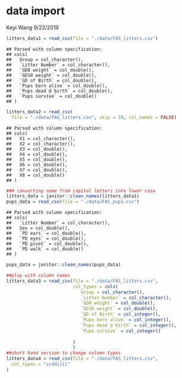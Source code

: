 data import
================
Keyi Wang
9/22/2019

``` r
litters_data1 = read_csv(file = "./data/FAS_litters.csv")
```

    ## Parsed with column specification:
    ## cols(
    ##   Group = col_character(),
    ##   `Litter Number` = col_character(),
    ##   `GD0 weight` = col_double(),
    ##   `GD18 weight` = col_double(),
    ##   `GD of Birth` = col_double(),
    ##   `Pups born alive` = col_double(),
    ##   `Pups dead @ birth` = col_double(),
    ##   `Pups survive` = col_double()
    ## )

``` r
litters_data2 = read_csv(
  file = "./data/FAS_litters.csv", skip = 10, col_names = FALSE)
```

    ## Parsed with column specification:
    ## cols(
    ##   X1 = col_character(),
    ##   X2 = col_character(),
    ##   X3 = col_double(),
    ##   X4 = col_double(),
    ##   X5 = col_double(),
    ##   X6 = col_double(),
    ##   X7 = col_double(),
    ##   X8 = col_double()
    ## )

``` r
### converting name from capital letters into lower case 
litters_data = janitor::clean_names(litters_data1)
pups_data = read_csv(file = "./data/FAS_pups.csv")
```

    ## Parsed with column specification:
    ## cols(
    ##   `Litter Number` = col_character(),
    ##   Sex = col_double(),
    ##   `PD ears` = col_double(),
    ##   `PD eyes` = col_double(),
    ##   `PD pivot` = col_double(),
    ##   `PD walk` = col_double()
    ## )

``` r
pups_data = janitor::clean_names(pups_data)
```

``` r
##play with column names
litters_data3 = read_csv(file = "./data/FAS_litters.csv",
                         col_types = cols(
                            Group = col_character(),
                            `Litter Number` = col_character(),
                            `GD0 weight` = col_double(),
                            `GD18 weight` = col_double(),
                            `GD of Birth` = col_integer(),
                            `Pups born alive` = col_integer(),
                            `Pups dead @ birth` = col_integer(),
                            `Pups survive` = col_integer()
                           
                         )
                         )
##short hand version to change column types
litters_data4 = read_csv(file = "./data/FAS_litters.csv",
  col_types = "ccddiiii"
)
```
